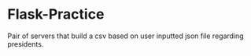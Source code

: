 # Flask-Practice
Pair of servers that build a csv based on user inputted json file regarding presidents.
